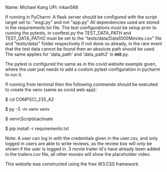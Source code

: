 Name: Michael Kang
UPI: mkan588

If running in PyCharm:
A flask server should be configured with the script target set to: "wsgi.py" and not "app.py"
All dependencies used are stored in the requirements.txt file.
The test configurations must be setup prior to running the pytests, in conftest.py the TEST_DATA_PATH and TEST_DATA_PATH2
must be set to the "tests/data/Data1000Movies.csv" file and "tests/data/" folder respectively if not done so already, in the rare event
that the test data cannot be found then an absolute path should be used. The same applies for 'data_path' and 'data_path2' in __init__.py.

The pytest is configured the same as in the covid website example given, where the user just needs to add a custom pytest configuration
in pycharm to run it.

If running from terminal then the following commands should be executed to create the venv (same as covid web app):

$ cd COMPSCI_235_A2

$ py -3 -m venv venv

$ venv\Scripts\activate

$ pip install -r requirements.txt


Note: A user can log in with the credentials given in the user.csv, and only logged in users are able to write reviews, as the review
box will only be shown if the user is logged in. 3 movie trailer id's have already been added in the trailers.csv file, all other movies
will show the placeholder video.

This website was constructed using the free W3.CSS framework.